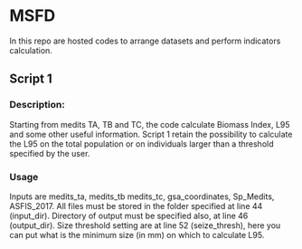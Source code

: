 # MSFD
In this repo are hosted codes to arrange datasets and perform indicators calculation.


## Script 1 

### Description:
 Starting from medits TA, TB and TC, the code calculate Biomass Index, L95 and some other useful information. Script 1 retain the possibility to calculate the L95 on the total population or on individuals larger than a threshold specified by the user.

### Usage
Inputs are medits_ta, medits_tb medits_tc, gsa_coordinates, Sp_Medits, ASFIS_2017. All files must be stored in the folder specified at line 44 (input_dir).
Directory of output must be specified also, at line 46 (output_dir). Size threshold setting are at line 52 (seize_thresh), here you can put what is the minimum size (in mm) on which to calculate L95. 
